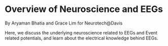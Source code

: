 # Overview of Neuroscience and EEGs
By Aryaman Bhatia and Grace Lim for Neurotech@Davis

Here, we discuss the underlying neuroscience related to EEGs and Event related potentials, and learn about the electrical knowledge behind EEGs. 

